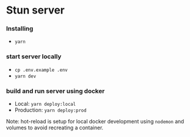 # Stun server

### Installing
- `yarn`

### start server locally
- `cp .env.example .env`
- `yarn dev`

### build and run server using docker
- Local: `yarn deploy:local`
- Production: `yarn deploy:prod`

Note: hot-reload is setup for local docker development using `nodemon` and volumes to avoid recreating a container.

